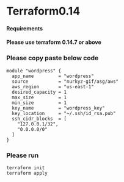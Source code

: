 # Terraform0.14


#### Requirements
#### Please use terraform 0.14.7 or above

### Please copy paste below code 
```
module "wordpress" {
  app_name         = "wordpress"
  source           = "nurkyz-gif/asg/aws"
  aws_region       = "us-east-1"
  desired_capacity = 1
  max_size         = 1
  min_size         = 1
  key_name         = "wordpress_key"
  key_location     = "~/.ssh/id_rsa.pub"
  ssh_cidr_blocks  = [
    "127.0.0.1/32",
    "0.0.0.0/0"
  ]
}
```

### Please run 
```
terraform init
terraform apply
```
